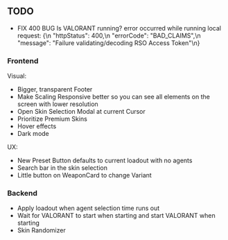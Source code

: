 ## TODO

- FIX 400 BUG Is VALORANT running? error occurred while running local request: {\n    \"httpStatus\":  400,\n    \"errorCode\":  \"BAD_CLAIMS\",\n    \"message\":  \"Failure validating/decoding RSO Access Token\"\n}

### Frontend

Visual:
- Bigger, transparent Footer
- Make Scaling Responsive better so you can see all elements on the screen with lower resolution
- Open Skin Selection Modal at current Cursor
- Prioritize Premium Skins
- Hover effects
- Dark mode

UX:
- New Preset Button defaults to current loadout with no agents
- Search bar in the skin selection
- Little button on WeaponCard to change Variant

### Backend

- Apply loadout when agent selection time runs out
- Wait for VALORANT to start when starting and start VALORANT when starting
- Skin Randomizer
